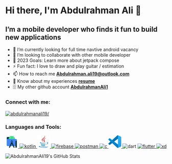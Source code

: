# Hi there, I'm Abdulrahman Ali 👋 

## I’m a mobile developer who finds it fun to build new applications 

- 🌱 I’m currently looking for full time navtive android vacancy
- 👯 I’m looking to collaborate with other mobile developer
- 🥅 2023 Goals: Learn more about jetpack compose
- ⚡ Fun fact: I love to draw and play guitar / estimation
- 📫 How to reach me **Abdulrahman.ali19@outlook.com**
- 📄 Know about my experiences [**resume**](https://docs.google.com/document/d/1jixelu094xw_fUdbtQ59xB-7x6iENd5DQ-pgWo8lzAU/edit?usp=sharing)
- 🗄️ My other github account [**AbdulrahmanAli1**](https://github.com/AbdulrahmanAli1)


<h3 align="left">Connect with me:</h3>
<p align="left">
<a href="https://linkedin.com/in/abdulrahmanali19/" target="blank"><img align="center" src="https://raw.githubusercontent.com/rahuldkjain/github-profile-readme-generator/master/src/images/icons/Social/linked-in-alt.svg" alt="abdulrahmanali19/" height="30" width="40" /></a>
</p>


<h3 align="left">Languages and Tools:</h3>
<p align="left"> <a href="https://developer.android.com" target="_blank" rel="noreferrer"> <img src="https://github.com/devicons/devicon/blob/v2.15.1/icons/androidstudio/androidstudio-original.svg" alt="android" width="40" height="40"/> </a>
  <a href="https://kotlinlang.org" target="_blank" rel="noreferrer"> <img src="https://www.vectorlogo.zone/logos/kotlinlang/kotlinlang-icon.svg" alt="kotlin" width="40" height="40"/> </a> 
  <a href="https://www.java.com" target="_blank" rel="noreferrer"> <img src="https://raw.githubusercontent.com/devicons/devicon/master/icons/java/java-original.svg" alt="java" width="40" height="40"/> </a>
  <a href="https://firebase.google.com/" target="_blank" rel="noreferrer"> <img src="https://www.vectorlogo.zone/logos/firebase/firebase-icon.svg" alt="firebase" width="40" height="40"/> </a>
  <a href="https://postman.com" target="_blank" rel="noreferrer"> <img src="https://www.vectorlogo.zone/logos/getpostman/getpostman-icon.svg" alt="postman" width="40" height="40"/> </a>
  <a href="https://www.github.com/" target="_blank" rel="noreferrer"> <img src="https://iconmonstr.com/wp-content/g/gd/makefg.php?i=../releases/preview/2012/png/iconmonstr-github-3.png&r=255&g=255&b=255" alt="c" width="40" height="40"/> </a>
  <a href="https://www.adobe.com/products/xd.html" target="_blank" rel="noreferrer"> <img src="https://github.com/devicons/devicon/blob/v2.15.1/icons/vscode/vscode-original.svg" alt="xd" width="40" height="40"/> </a
  <a href="https://dart.dev" target="_blank" rel="noreferrer"> <img src="https://www.vectorlogo.zone/logos/dartlang/dartlang-icon.svg" alt="dart" width="40" height="40"/> </a> 
  <a href="https://flutter.dev" target="_blank" rel="noreferrer"> <img src="https://www.vectorlogo.zone/logos/flutterio/flutterio-icon.svg" alt="flutter" width="40" height="40"/> </a> 
  <a href="https://www.adobe.com/products/xd.html" target="_blank" rel="noreferrer"> <img src="https://cdn.worldvectorlogo.com/logos/adobe-xd-1.svg" alt="xd" width="40" height="40"/> </a> </p>

<p align="left"> <a> <img align="left" alt="AbdulrahmanAli19's GitHub Stats" src="https://github-readme-stats.vercel.app/api?username=AbdulrahmanAli19&show_icons=true&hide_border=false&title_color=ff652f&icon_color=FFE400&bg_color=09131B&text_color=ffffff&border_color=0c1a25" /> </a>
</p>
